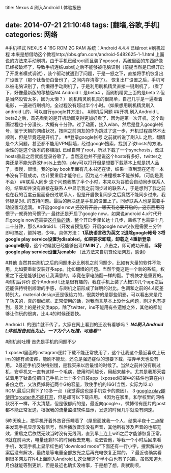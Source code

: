 


title: Nexus 4 刷入Android L体验报告

date: 2014-07-21 21:10:48
tags: [翻墙,谷歌,手机]
categories: 网络
---
#手机样式
NEXUS 4
16G ROM 2G RAM
系统：Android 4.4.4
已经root
#刷机过程
本来是想借助这个教程http://bbs.gfan.com/android-5482625-1-1.html 上面说的方法来手动刷机，由于手机已经root而且装了xposed，系统里面的东西好像已经被破坏了，导致手机连结usb线之后不能够被电脑识别（前提当然是已经开启了开发者模式调试），装个驱动就遇到了问题，于是一怒之下，直接将手机恢复出厂设置了（那个钛备份白备份了，之间内存清零了）。
恢复出厂设置之后，手机可以被电脑识别了，倒懒得手动刷机了，于是利用刷机精灵直接一键刷机了，（看了下，好像最新版的移植版N4 Android L 是beta4 ，而刷机精灵上面的是beta 2.但是当然没管太多，因为太懒？）
刷机精灵刷机真的很简单，自己几乎是一遍看着电影，一遍进行刷机的。全过程没有超过半个小时。（如果想用刷机精灵刷入android L的，可以自行google其方法）。
#刷机后问题
##开机
刷入Android L beta2之后，首先看到的是开机动画变得更加好看了，因为是第一次开机，这个动画过程也十分漫长，大概有十分钟。过了动画，接入wlan，然后是登入google帐号，鉴于天朝的网络状况，按照之前网友的作为跳过了这一步，开机过程虽然不太顺利，但是毕竟还是开机了。
##登录google帐号
之前就听说了刷入L 之后，翻墙是个大问题，甚至都不能用VPN翻墙，经过google搜索，找到了改hosts的方法，索性的是这个版本的移植版L 已经自带了root，所以下载了一个synchosts，改过hosts重启之后就能登录谷歌了。当然这也并不是说这个hosts有多好，twitter之类还是不能光靠改hosts上去的，play可以打开但是想要下载基本上就是拼人品了，很慢，很慢。我的play book里面有几本书还在读，结果一直到现在还有一本书没有下载成功，估计要重启才能停止。因为这个进程根本不能杀掉。（可能是我不会）
##联系人同步
这个问题我搞了半个小时，本来以为谷歌会自动同步联系人的，结果却并没有直接在联系人中显示我之前同步过的联系人，于是想到了我之前也在我的百度云里面备份过联系人，但是开启恢复同步之后竟然不能同步过来，我怀疑是对L 的支持问题。最后的解决还是手机的设置上了。同步联系人也是需要手动设置勾选滴。
#开启google now
~~还没有开启，哪天有必要开启的。这东西用习惯了，就真的习惯了。~~
最终还是开启了google now，如果说android 4.x时代开启google now还需要[这样做的话][1]，整个开启步骤长达十几步，熟练了也需要十几二十分钟，那么Android L（开发者预览版）开启google now仅仅是需要三分钟即可搞定，颤抖吧，少年。具体方法：
**1系统语言改为英文**
**2退除google帐号**
**3将google play service设置为disabled，如果要求卸载，卸载之**
**4重新登录google帐号**，这个时候就已经能够出现**I'M IN**了，点击之，即可成功开启。
**5将google play service设置为enable**
（此方法来自机锋论坛网友，感谢）

#其他
当然其实刷机之后的问题未必比刷机之前问题少，比如有大量的软件不能用，比如要重新安装好多app。比如翻墙的问题。当然毕竟这是一个新的系统，权重之下还是能够比较让我满意的，毕竟在家电脑翻一样的翻。手机快才是重要的。
#刷机后评价
这个Android L还是很有趣的，我在手机上装了大概20几个app之后还能保持特别顺滑的手感，与刷机之前形成了鲜明的对比。色调和之前的4.4反差特别大，material design还是很给力的，很美妙的是那些阴影，可以看出来是花了功夫的，真的很细腻。正常使用的话，对我而言基本上没什么问题，刚才也有提到，最常上的是社交类app，除了twitter，ins不能用有些遗憾之外，其他的都能够让你玩的很爽，比4.4的时候还要快。

Android L 的图片就不传了，大家在网上看到的还没有看够吗？
*************N4刷入Android L体验报告到此为止，一下为个人吐槽，可选看***************


#刷机前吐槽
首先是手机的问题不少

 1 xposed里面的instagram图片下载不能正常使用了，这个让我这个最近喜欢上玩ins的娃有点蛋疼，能刷不能玩，还总是强迫症似的想要下载，摆弄半天也没有用。
 2最近手机反映特别慢，是我买来以后最慢的时候了。当然之前并没有刷过机，安卓机又一直有这样一个毛病，使用时间越长，用起来越卡。尤其是我那天尝试着用了钛备份把自己手机上七十多个自装app（xposed框架中的插件也算在内）备份之后，又浪费掉将近两个G的容量，致使手机的16G(当然，实际为12.x）ROM,最后只剩下了1G多一点（我觉得这也是手机变卡的原因）。
 3 [google play即使用fqrouter也不能打开][2]，但是却可以下载应用。
 4因为在家里，和学校里的网络状况不一样，不太清楚，但是很郁闷的是，最近向google+，微博带有图片的post都不能正常发送，根据我的流量监控软件显示，发送的时候几乎就没有网速。
 
5昨天晚上，把手机开着外放音乐睡着了（屋里面就我一个人，结果半夜十二点醒来发现手机显示没有信号，然后播放音乐没有声音，其他所有涉及声音的也都无效，重启之后依然无效当时没有无线网，直到早上连上wifi之后才能够恢复正常。
6就在前两天，电量还剩1%的时候我去充电，没去管他，等我一个小时后回来看手机，发现手机上显示红色的"download  mode"下面还有一行小字，搜索解决方案后没有解决，最终是等电量全部放光之后再充电恢复正常的。 
 7 最近也确实看到很多网友在N4上面刷入Android L,这让我这个半小白也有了兴趣，虽然知道九月份就能等到更新，但是最近也确实没啥事，于是想了想，刷就刷呗。
 
  
 
 
 
 
 
 
  


  [1]: http://www.zhihu.com/question/21486890/answer/20548296
  [2]: https://plus.google.com/100761412958725838270/posts/4eVS5nAD5ry